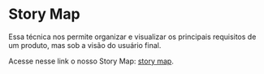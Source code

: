 # Story Map

Essa técnica nos permite organizar e visualizar os principais requisitos de um produto, mas sob a visão do usuário final.

Acesse nesse link o nosso Story Map: [story map](https://www.figma.com/file/J2Za2rOxELEpH6dsINs9yv/Story-Map-2?type=whiteboard&node-id=0%3A1&t=X8nkDBzJ0eUlMvpT-1).

